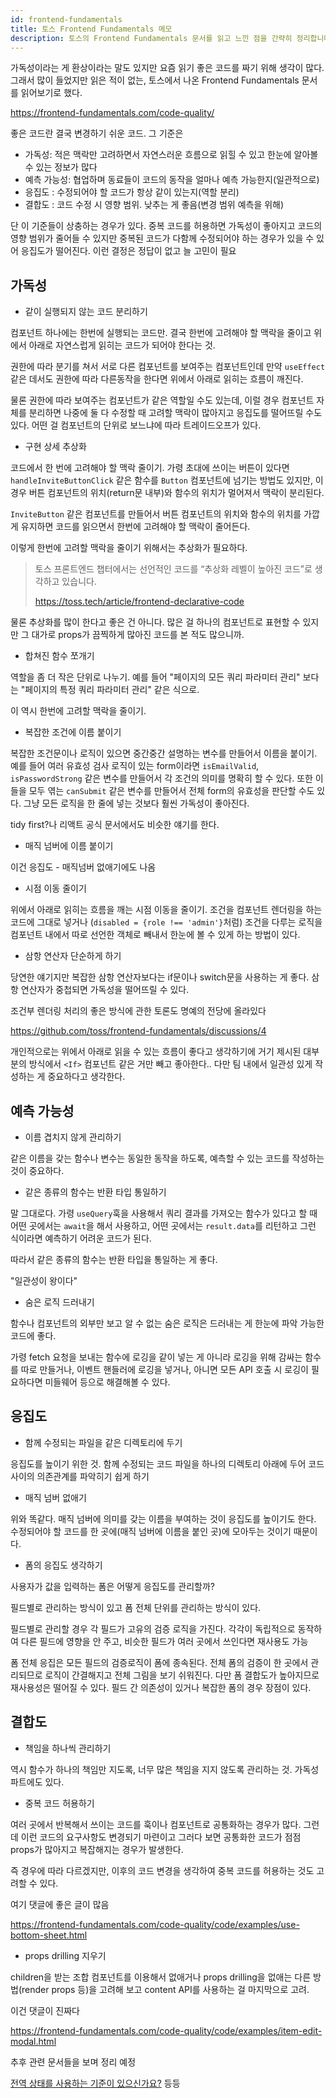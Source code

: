 ```yaml
---
id: frontend-fundamentals
title: 토스 Frontend Fundamentals 메모
description: 토스의 Frontend Fundamentals 문서를 읽고 느낀 점을 간략히 정리합니다.
---
```


가독성이라는 게 환상이라는 말도 있지만 요즘 읽기 좋은 코드를 짜기 위해 생각이 많다. 그래서 많이 들었지만 읽은 적이 없는, 토스에서 나온 Frontend Fundamentals 문서를 읽어보기로 했다.

https://frontend-fundamentals.com/code-quality/

좋은 코드란 결국 변경하기 쉬운 코드. 그 기준은

- 가독성: 적은 맥락만 고려하면서 자연스러운 흐름으로 읽힐 수 있고 한눈에 알아볼 수 있는 정보가 많다
- 예측 가능성: 협업하며 동료들이 코드의 동작을 얼마나 예측 가능한지(일관적으로)
- 응집도 : 수정되어야 할 코드가 항상 같이 있는지(역할 분리)
- 결합도 : 코드 수정 시 영향 범위. 낮추는 게 좋음(변경 범위 예측을 위해)

단 이 기준들이 상충하는 경우가 있다. 중복 코드를 허용하면 가독성이 좋아지고 코드의 영향 범위가 줄어들 수 있지만 중복된 코드가 다함께 수정되어야 하는 경우가 있을 수 있어 응집도가 떨어진다. 이런 결정은 정답이 없고 늘 고민이 필요

## 가독성

- 같이 실행되지 않는 코드 분리하기

컴포넌트 하나에는 한번에 실행되는 코드만. 결국 한번에 고려해야 할 맥락을 줄이고 위에서 아래로 자연스럽게 읽히는 코드가 되어야 한다는 것.

권한에 따라 분기를 쳐서 서로 다른 컴포넌트를 보여주는 컴포넌트인데 만약 `useEffect` 같은 데서도 권한에 따라 다른동작을 한다면 위에서 아래로 읽히는 흐름이 깨진다.

물론 권한에 따라 보여주는 컴포넌트가 같은 역할일 수도 있는데, 이럴 경우 컴포넌트 자체를 분리하면 나중에 둘 다 수정할 때 고려할 맥락이 많아지고 응집도를 떨어뜨릴 수도 있다. 어떤 걸 컴포넌트의 단위로 보느냐에 따라 트레이드오프가 있다.

- 구현 상세 추상화

코드에서 한 번에 고려해야 할 맥락 줄이기. 가령 초대에 쓰이는 버튼이 있다면 `handleInviteButtonClick` 같은 함수를 `Button` 컴포넌트에 넘기는 방법도 있지만, 이 경우 버튼 컴포넌트의 위치(return문 내부)와 함수의 위치가 멀어져서 맥락이 분리된다.

`InviteButton` 같은 컴포넌트를 만들어서 버튼 컴포넌트의 위치와 함수의 위치를 가깝게 유지하면 코드를 읽으면서 한번에 고려해야 할 맥락이 줄어든다.

이렇게 한번에 고려할 맥락을 줄이기 위해서는 추상화가 필요하다.

> 토스 프론트엔드 챕터에서는 선언적인 코드를 “추상화 레벨이 높아진 코드”로 생각하고 있습니다. 
>
> https://toss.tech/article/frontend-declarative-code

물론 추상화를 많이 한다고 좋은 건 아니다. 많은 걸 하나의 컴포넌트로 표현할 수 있지만 그 대가로 props가 끔찍하게 많아진 코드를 본 적도 많으니까.

- 합쳐진 함수 쪼개기

역할을 좀 더 작은 단위로 나누기. 예를 들어 "페이지의 모든 쿼리 파라미터 관리" 보다는 "페이지의 특정 쿼리 파라미터 관리" 같은 식으로.

이 역시 한번에 고려할 맥락을 줄이기.

- 복잡한 조건에 이름 붙이기

복잡한 조건문이나 로직이 있으면 중간중간 설명하는 변수를 만들어서 이름을 붙이기. 예를 들어 여러 유효성 검사 로직이 있는 form이라면 `isEmailValid`, `isPasswordStrong` 같은 변수를 만들어서 각 조건의 의미를 명확히 할 수 있다. 또한 이들을 모두 엮는 `canSubmit` 같은 변수를 만들어서 전체 form의 유효성을 판단할 수도 있다. 그냥 모든 로직을 한 줄에 넣는 것보다 훨씬 가독성이 좋아진다.

tidy first?나 리액트 공식 문서에서도 비슷한 얘기를 한다.

- 매직 넘버에 이름 붙이기

이건 응집도 - 매직넘버 없애기에도 나옴

- 시점 이동 줄이기

위에서 아래로 읽히는 흐름을 깨는 시점 이동을 줄이기. 조건을 컴포넌트 렌더링을 하는 코드에 그대로 넣거나 (`disabled = {role !== 'admin'}`처럼) 조건을 다루는 로직을 컴포넌트 내에서 따로 선언한 객체로 빼내서 한눈에 볼 수 있게 하는 방법이 있다.

- 삼항 연산자 단순하게 하기

당연한 얘기지만 복잡한 삼항 연산자보다는 if문이나 switch문을 사용하는 게 좋다. 삼항 연산자가 중첩되면 가독성을 떨어뜨릴 수 있다.

조건부 렌더링 처리의 좋은 방식에 관한 토론도 명예의 전당에 올라있다

https://github.com/toss/frontend-fundamentals/discussions/4

개인적으로는 위에서 아래로 읽을 수 있는 흐름이 좋다고 생각하기에 거기 제시된 대부분의 방식에서 `<If>` 컴포넌트 같은 거만 빼고 좋아한다.. 다만 팀 내에서 일관성 있게 작성하는 게 중요하다고 생각한다.

## 예측 가능성

- 이름 겹치지 않게 관리하기

같은 이름을 갖는 함수나 변수는 동일한 동작을 하도록, 예측할 수 있는 코드를 작성하는 것이 중요하다.

- 같은 종류의 함수는 반환 타입 통일하기

말 그대로다. 가령 `useQuery`훅을 사용해서 쿼리 결과를 가져오는 함수가 있다고 할 때 어떤 곳에서는 `await`을 해서 사용하고, 어떤 곳에서는 `result.data`를 리턴하고 그런 식이라면 예측하기 어려운 코드가 된다.

따라서 같은 종류의 함수는 반환 타입을 통일하는 게 좋다.

"일관성이 왕이다"

- 숨은 로직 드러내기

함수나 컴포넌트의 외부만 보고 알 수 없는 숨은 로직은 드러내는 게 한눈에 파악 가능한 코드에 좋다.

가령 fetch 요청을 보내는 함수에 로깅을 같이 넣는 게 아니라 로깅을 위해 감싸는 함수를 따로 만들거나, 이벤트 핸들러에 로깅을 넣거나, 아니면 모든 API 호출 시 로깅이 필요하다면 미들웨어 등으로 해결해볼 수 있다.

## 응집도

- 함께 수정되는 파일을 같은 디렉토리에 두기

응집도를 높이기 위한 것. 함께 수정되는 코드 파일을 하나의 디렉토리 아래에 두어 코드 사이의 의존관계를 파악히기 쉽게 하기

- 매직 넘버 없애기

위와 똑같다. 매직 넘버에 의미를 갖는 이름을 부여하는 것이 응집도를 높이기도 한다. 수정되어야 할 코드를 한 곳에(매직 넘버에 이름을 붙인 곳)에 모아두는 것이기 때문이다.

- 폼의 응집도 생각하기

사용자가 값을 입력하는 폼은 어떻게 응집도를 관리할까?

필드별로 관리하는 방식이 있고 폼 전체 단위를 관리하는 방식이 있다.

필드별로 관리할 경우 각 필드가 고유의 검증 로직을 가진다. 각각이 독립적으로 동작하여 다른 필드에 영향을 안 주고, 비슷한 필드가 여러 곳에서 쓰인다면 재사용도 가능

폼 전체 응집은 모든 필드의 검증로직이 폼에 종속된다. 전체 폼의 검증이 한 곳에서 관리되므로 로직이 간결해지고 전체 그림을 보기 쉬워진다. 다만 폼 결합도가 높아지므로 재사용성은 떨어질 수 있다. 필드 간 의존성이 있거나 복잡한 폼의 경우 장점이 있다.

## 결합도

- 책임을 하나씩 관리하기

역시 함수가 하나의 책임만 지도록, 너무 많은 책임을 지지 않도록 관리하는 것. 가독성 파트에도 있다.

- 중복 코드 허용하기

여러 곳에서 반복해서 쓰이는 코드를 훅이나 컴포넌트로 공통화하는 경우가 많다. 그런데 이런 코드의 요구사항도 변경되기 마련이고 그러다 보면 공통화한 코드가 점점 props가 많아지고 복잡해지는 경우가 발생한다.

즉 경우에 따라 다르겠지만, 이후의 코드 변경을 생각하여 중복 코드를 허용하는 것도 고려할 수 있다.

여기 댓글에 좋은 글이 많음

https://frontend-fundamentals.com/code-quality/code/examples/use-bottom-sheet.html

- props drilling 지우기

children을 받는 조합 컴포넌트를 이용해서 없애거나 props drilling을 없애는 다른 방법(render props 등)을 고려해 보고 content API를 사용하는 걸 마지막으로 고려.

이건 댓글이 진짜다

https://frontend-fundamentals.com/code-quality/code/examples/item-edit-modal.html

추후 관련 문서들을 보며 정리 예정

[전역 상태를 사용하는 기준이 있으신가요?](https://github.com/toss/frontend-fundamentals/discussions/5) 등등
